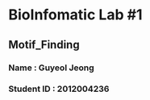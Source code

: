 BioInfomatic Lab #1
===================
## Motif_Finding
### Name : Guyeol Jeong
### Student ID : 2012004236
